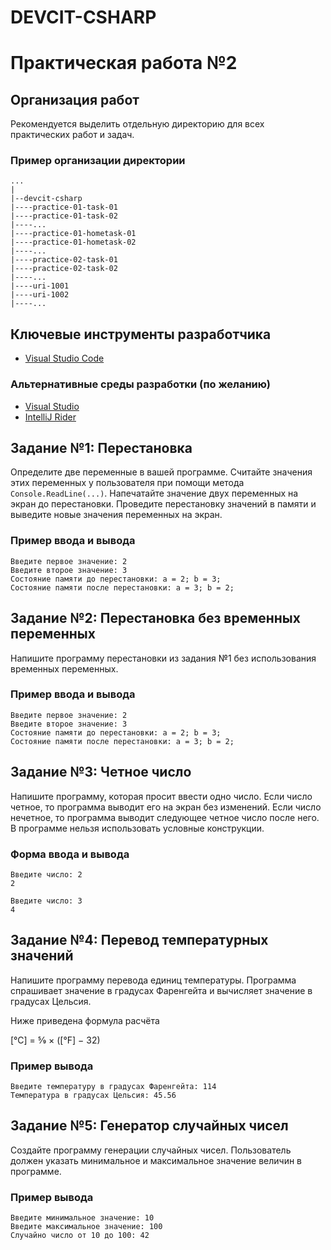 # DEVCIT-CSHARP
Практическая работа №2
======================

## Организация работ

Рекомендуется выделить отдельную директорию для всех практических работ и задач.

### Пример организации директории

```
...
|
|--devcit-csharp
|----practice-01-task-01
|----practice-01-task-02
|----...
|----practice-01-hometask-01
|----practice-01-hometask-02
|----...
|----practice-02-task-01
|----practice-02-task-02
|----...
|----uri-1001
|----uri-1002
|----...
```

## Ключевые инструменты разработчика

* [Visual Studio Code](https://code.visualstudio.com)

### Альтернативные среды разработки (по желанию)

* [Visual Studio](https://visualstudio.microsoft.com)
* [IntelliJ Rider](https://www.jetbrains.com/rider)

## Задание №1: Перестановка

Определите две переменные в вашей программе. Считайте значения этих переменных
у пользователя при помощи метода `Console.ReadLine(...)`. Напечатайте значение двух
переменных на экран до перестановки. Проведите перестановку значений в памяти и
выведите новые значения переменных на экран.

### Пример ввода и вывода

```
Введите первое значение: 2
Введите второе значение: 3
Состояние памяти до перестановки: a = 2; b = 3;
Состояние памяти после перестановки: a = 3; b = 2;
```

## Задание №2: Перестановка без временных переменных

Напишите программу перестановки из задания №1 без использования временных
переменных.

### Пример ввода и вывода

```
Введите первое значение: 2
Введите второе значение: 3
Состояние памяти до перестановки: a = 2; b = 3;
Состояние памяти после перестановки: a = 3; b = 2;
```

## Задание №3: Четное число

Напишите программу, которая просит ввести одно число. Если число четное, то
программа выводит его на экран без изменений. Если число нечетное, то программа
выводит следующее четное число после него. В программе нельзя использовать
условные конструкции.

### Форма ввода и вывода

```
Введите число: 2
2
```

```
Введите число: 3
4
```

## Задание №4: Перевод температурных значений

Напишите программу перевода единиц температуры. Программа спрашивает значение в
градусах Фаренгейта и вычисляет значение в градусах Цельсия.

Ниже приведена формула расчёта

[°C] = 5⁄9 × ([°F] − 32) 

### Пример вывода

```
Введите температуру в градусах Фаренгейта: 114
Температура в градусах Цельсия: 45.56
```

## Задание №5: Генератор случайных чисел

Создайте программу генерации случайных чисел. Пользователь должен указать
минимальное и максимальное значение величин в программе.

### Пример вывода

```
Введите минимальное значение: 10
Введите максимальное значение: 100
Случайно число от 10 до 100: 42
```
